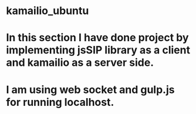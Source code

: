 # kamailio_ubuntu
# In this section I have done project by implementing jsSIP library as a client and kamailio as a server side.
# I am using web socket and gulp.js for running localhost.
